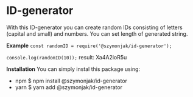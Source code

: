 # ID-generator

With this ID-generator you can create random IDs consisting of letters (capital and small) and numbers.
You can set length of generated string.

**Example**
`const randomID = require('@szymonjak/id-generator');`

`console.log(randomID(10));`
result: Xa4A2ioR5u

**Installation**
You can simply instal this package using:
- npm
$ npm install @szymonjak/id-generator
- yarn
$ yarn add @szymonjak/id-generator